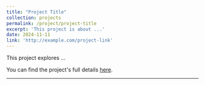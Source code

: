```yaml
---
title: "Project Title"
collection: projects
permalink: /project/project-title
excerpt: 'This project is about ...'
date: 2024-11-11
link: 'http://example.com/project-link'
---
```


This project explores ...

You can find the project's full details [here](http://example.com/project-link).

---


